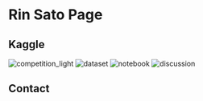 # Rin Sato Page

## Kaggle
![competition_light](https://road-to-kaggle-grandmaster.vercel.app/api/badges/satrin/competition/light)
![dataset](https://road-to-kaggle-grandmaster.vercel.app/api/badges/satrin/dataset/light)
![notebook](https://road-to-kaggle-grandmaster.vercel.app/api/badges/satrin/notebook/light)
![discussion](https://road-to-kaggle-grandmaster.vercel.app/api/badges/satrin/discussion/light)

## Contact
